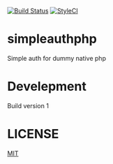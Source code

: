 [![Build Status](https://travis-ci.org/neonexxa/simpleauthphp.svg?branch=master)](https://travis-ci.org/neonexxa/simpleauthphp)
[![StyleCI](https://styleci.io/repos/82270963/shield?branch=master)](https://styleci.io/repos/82270963)

# simpleauthphp
Simple auth for dummy native php

# Develepment
Build version 1

# LICENSE
[MIT](https://github.com/neonexxa/simpleauthphp/blob/master/LICENSE)